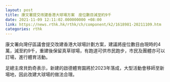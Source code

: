 ```yaml
---
layout: post
title: 康文署提交改建香港大球場方案　座位數目減至約9千
date: 2021-11-09 12:11:02.000000000 +08:00
link: https://news.rthk.hk/rthk/ch/component/k2/1618981-20211109.htm
categories: rthk
---
```


康文署向灣仔區議會提交改建香港大球場計劃方案，建議將座位數目由現時的4萬，減至約9千，重建後保留真草球場，有跑道可供市民跑步，市民及團體亦可以訂場，進行體育活動。

足總主席貝鈞奇表示，新建的啟德體育園將於2023年落成，大型活動會移師至新場地，因此改建大球場的做法合理。
